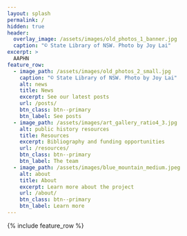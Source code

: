 ```yaml
---
layout: splash
permalink: /
hidden: true
header:
  overlay_image: /assets/images/old_photos_1_banner.jpg
  caption: "© State Library of NSW. Photo by Joy Lai"
excerpt: >
  AAPHN
feature_row:
  - image_path: /assets/images/old_photos_2_small.jpg
    caption: "© State Library of NSW. Photo by Joy Lai"
    alt: news
    title: News
    excerpt: See our latest posts
    url: /posts/
    btn_class: btn--primary
    btn_label: See posts
  - image_path: /assets/images/art_gallery_ratio4_3.jpg
    alt: public history resources
    title: Resources
    excerpt: Bibliography and funding opportunities
    url: /resources/
    btn_class: btn--primary
    btn_label: The team
  - image_path: /assets/images/blue_mountain_medium.jpeg
    alt: about
    title: About
    excerpt: Learn more about the project
    url: /about/
    btn_class: btn--primary
    btn_label: Learn more    
---
```


{% include feature_row %}
